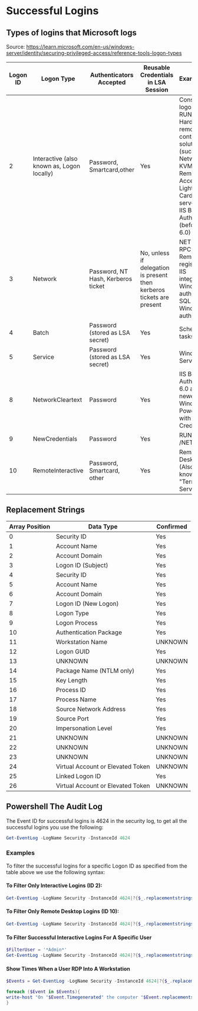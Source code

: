 # Successful Logins

## Types of logins that Microsoft logs

Source: https://learn.microsoft.com/en-us/windows-server/identity/securing-privileged-access/reference-tools-logon-types

|Logon ID|Logon Type|Authenticators Accepted|Reusable Credentials in LSA Session|Example(s)|
|---|---|---|---|---|
|2|Interactive (also known as, Logon locally)|Password, Smartcard,other|Yes|Console logon;<br />RUNAS;<br />Hardware remote control solutions (such as Network KVM or Remote Access / Lights-Out Card in server)<br />IIS Basic Auth (before IIS 6.0)|
|3|Network|Password, NT Hash, Kerberos ticket|No, unless if delegation is present then kerberos tickets are present|NET USE;<br />RPC calls;<br />Remote registry;<br />IIS integrated Windows auth;<br />SQL Windows auth;|
|4|Batch|Password (stored as LSA secret)|Yes|Scheduled tasks|
|5|Service|Password (stored as LSA secret)|Yes|Windows Service|
|8|NetworkCleartext|Password|Yes|IIS Basic Auth (IIS 6.0 and newer);<br />Windows PowerShell with CredSSP|
|9|NewCredentials|Password|Yes|RUNAS /NETWORK
|10|RemoteInteractive|Password, Smartcard, other|Yes|Remote Desktop (Also known as "Terminal Services")|

## Replacement Strings
|Array Position|Data Type|Confirmed|
|---|---|---|
|0|Security ID|Yes|
|1|Account Name|Yes|
|2|Account Domain|Yes|
|3|Logon ID (Subject)|Yes|
|4|Security ID|Yes|
|5|Account Name|Yes|
|6|Account Domain|Yes|
|7| Logon ID (New Logon)|Yes|
|8|Logon Type|Yes|
|9|Logon Process|Yes|
|10|Authentication Package|Yes|
|11|Workstation Name|UNKNOWN|
|12|Logon GUID|Yes|
|13|UNKNOWN|UNKNOWN|
|14|Package Name (NTLM only)|Yes|
|15|Key Length|Yes|
|16|Process ID|Yes|
|17|Process Name|Yes|
|18|Source Network Address|Yes|
|19|Source Port|Yes|
|20|Impersonation Level|Yes|
|21|UNKNOWN|UNKNOWN|
|22|UNKNOWN|UNKNOWN|
|23|UNKNOWN|UNKNOWN|
|24|Virtual Account or Elevated Token|UNKNOWN|
|25|Linked Logon ID|Yes
|26|Virtual Account or Elevated Token|UNKNOWN|

## Powershell The Audit Log

The Event ID for successful logins is 4624 in the security log, to get all the successful logins you use the following:

```powershell
Get-EventLog -LogName Security -InstanceId 4624
```
### Examples
To filter the successful logins for a specific Logon ID as specified from the table above we use the following syntax:

#### To Filter Only Interactive Logins (ID 2):
```powershell
Get-EventLog -LogName Security -InstanceId 4624|?{$_.replacementstrings[8] -eq 2}
```
#### To Filter Only Remote Desktop Logins (ID 10):
```powershell
Get-EventLog -LogName Security -InstanceId 4624|?{$_.replacementstrings[8] -eq 10}
```
#### To Filter Successful Interactive Logins For A Specific User
```powershell
$FilterUser = '*Admin*'
Get-EventLog -LogName Security -InstanceId 4624|?{$_.replacementstrings[8] -eq 2 -and $_.replacementstrings[5] -like $FilterUser}
```
#### Show Times When a User RDP Into A Workstation
```powershell
$Events = Get-EventLog -LogName Security -InstanceId 4624|?{$_.replacementstrings[8] -eq 3}

foreach ($Event in $Events){
write-host "On "$Event.Timegenerated" the computer "$Event.replacementstrings[6]" was signed in under the account "$Event.replacementstrings[5]" from IP "$Event.replacementstrings[18]"!"
}
```
